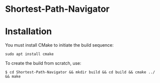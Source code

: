 # Shortest-Path-Navigator

# Installation
You must install CMake to initiate the build sequence:
```
sudo apt install cmake
```
To create the build from scratch, use:
```
$ cd Shortest-Path-Navigator && mkdir build && cd build && cmake ../ && make
```
